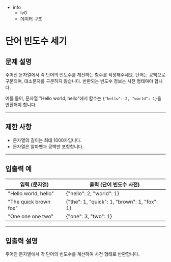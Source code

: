 - info
    - lv0
    - 데이터 구조

# 단어 빈도수 세기
## 문제 설명
주어진 문자열에서 각 단어의 빈도수를 계산하는 함수를 작성해주세요. 단어는 공백으로 구분되며, 대소문자를 구분하지 않습니다. 반환되는 빈도수 정보는 사전 형태여야 합니다.

예를 들어, 문자열 "Hello world, hello"에서 함수는 `{"hello": 2, "world": 1}`을 반환해야 합니다.

---

## 제한 사항

- 문자열의 길이는 최대 1000자입니다.
- 문자열은 알파벳과 공백만 포함합니다.

---

## 입출력 예

|   입력 (문자열)         | 출력 (단어 빈도수 사전) |
| ---------------------- | ---------------------- |
| "Hello world, hello"   | {"hello": 2, "world": 1} |
| "The quick brown fox"  | {"the": 1, "quick": 1, "brown": 1, "fox": 1} |
| "One one one two"      | {"one": 3, "two": 1}   |

---

## 입출력 설명
주어진 문자열에서 각 단어의 빈도수를 계산하여 사전 형태로 반환합니다.
